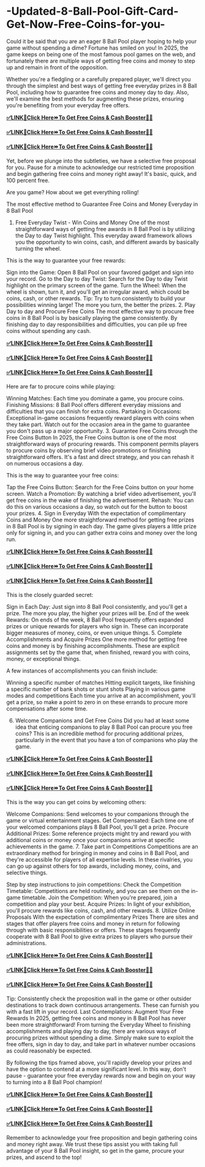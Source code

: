 # -Updated-8-Ball-Pool-Gift-Card-Get-Now-Free-Coins-for-you-

Could it be said that you are an eager 8 Ball Pool player hoping to help your game without spending a dime? Fortune has smiled on you! In 2025, the game keeps on being one of the most famous pool games on the web, and fortunately there are multiple ways of getting free coins and money to step up and remain in front of the opposition.

Whether you're a fledgling or a carefully prepared player, we'll direct you through the simplest and best ways of getting free everyday prizes in 8 Ball Pool, including how to guarantee free coins and money day to day. Also, we'll examine the best methods for augmenting these prizes, ensuring you're benefiting from your everyday free offers.

**[✅LINK📲Click Here⏩To Get Free Coins & Cash Booster🔶🔷](https://tinyurl.com/h8ba248ballpol)**

**[✅LINK📲Click Here⏩To Get Free Coins & Cash Booster🔶🔷](https://tinyurl.com/h8ba248ballpol)**

**[✅LINK📲Click Here⏩To Get Free Coins & Cash Booster🔶🔷](https://tinyurl.com/h8ba248ballpol)**


Yet, before we plunge into the subtleties, we have a selective free proposal for you. Pause for a minute to acknowledge our restricted time proposition and begin gathering free coins and money right away! It's basic, quick, and 100 percent free.

Are you game? How about we get everything rolling!

The most effective method to Guarantee Free Coins and Money Everyday in 8 Ball Pool
1. Free Everyday Twist - Win Coins and Money
One of the most straightforward ways of getting free awards in 8 Ball Pool is by utilizing the Day to day Twist highlight. This everyday award framework allows you the opportunity to win coins, cash, and different awards by basically turning the wheel.

This is the way to guarantee your free rewards:

Sign into the Game: Open 8 Ball Pool on your favored gadget and sign into your record.
Go to the Day to day Twist: Search for the Day to day Twist highlight on the primary screen of the game.
Turn the Wheel: When the wheel is shown, turn it, and you'll get an irregular award, which could be coins, cash, or other rewards.
Tip: Try to turn consistently to build your possibilities winning large! The more you turn, the better the prizes.
2. Play Day to day and Procure Free Coins
The most effective way to procure free coins in 8 Ball Pool is by basically playing the game consistently. By finishing day to day responsibilities and difficulties, you can pile up free coins without spending any cash.

**[✅LINK📲Click Here⏩To Get Free Coins & Cash Booster🔶🔷](https://tinyurl.com/h8ba248ballpol)**

**[✅LINK📲Click Here⏩To Get Free Coins & Cash Booster🔶🔷](https://tinyurl.com/h8ba248ballpol)**

**[✅LINK📲Click Here⏩To Get Free Coins & Cash Booster🔶🔷](https://tinyurl.com/h8ba248ballpol)**

Here are far to procure coins while playing:

Winning Matches: Each time you dominate a game, you procure coins.
Finishing Missions: 8 Ball Pool offers different everyday missions and difficulties that you can finish for extra coins.
Partaking in Occasions: Exceptional in-game occasions frequently reward players with coins when they take part. Watch out for the occasion area in the game to guarantee you don't pass up a major opportunity.
3. Guarantee Free Coins through the Free Coins Button
In 2025, the Free Coins button is one of the most straightforward ways of procuring rewards. This component permits players to procure coins by observing brief video promotions or finishing straightforward offers. It's a fast and direct strategy, and you can rehash it on numerous occasions a day.

This is the way to guarantee your free coins:

Tap the Free Coins Button: Search for the Free Coins button on your home screen.
Watch a Promotion: By watching a brief video advertisement, you'll get free coins in the wake of finishing the advertisement.
Rehash: You can do this on various occasions a day, so watch out for the button to boost your prizes.
4. Sign in Everyday With the expectation of complimentary Coins and Money
One more straightforward method for getting free prizes in 8 Ball Pool is by signing in each day. The game gives players a little prize only for signing in, and you can gather extra coins and money over the long run.

**[✅LINK📲Click Here⏩To Get Free Coins & Cash Booster🔶🔷](https://tinyurl.com/h8ba248ballpol)**

**[✅LINK📲Click Here⏩To Get Free Coins & Cash Booster🔶🔷](https://tinyurl.com/h8ba248ballpol)**

**[✅LINK📲Click Here⏩To Get Free Coins & Cash Booster🔶🔷](https://tinyurl.com/h8ba248ballpol)**

This is the closely guarded secret:

Sign in Each Day: Just sign into 8 Ball Pool consistently, and you'll get a prize. The more you play, the higher your prizes will be.
End of the week Rewards: On ends of the week, 8 Ball Pool frequently offers expanded prizes or unique rewards for players who sign in. These can incorporate bigger measures of money, coins, or even unique things.
5. Complete Accomplishments and Acquire Prizes
One more method for getting free coins and money is by finishing accomplishments. These are explicit assignments set by the game that, when finished, reward you with coins, money, or exceptional things.

A few instances of accomplishments you can finish include:

Winning a specific number of matches
Hitting explicit targets, like finishing a specific number of bank shots or stunt shots
Playing in various game modes and competitions
Each time you arrive at an accomplishment, you'll get a prize, so make a point to zero in on these errands to procure more compensations after some time.

6. Welcome Companions and Get Free Coins
Did you had at least some idea that enticing companions to play 8 Ball Pool can procure you free coins? This is an incredible method for procuring additional prizes, particularly in the event that you have a ton of companions who play the game.

**[✅LINK📲Click Here⏩To Get Free Coins & Cash Booster🔶🔷](https://tinyurl.com/h8ba248ballpol)**

**[✅LINK📲Click Here⏩To Get Free Coins & Cash Booster🔶🔷](https://tinyurl.com/h8ba248ballpol)**

**[✅LINK📲Click Here⏩To Get Free Coins & Cash Booster🔶🔷](https://tinyurl.com/h8ba248ballpol)**

This is the way you can get coins by welcoming others:

Welcome Companions: Send welcomes to your companions through the game or virtual entertainment stages.
Get Compensated: Each time one of your welcomed companions plays 8 Ball Pool, you'll get a prize.
Procure Additional Prizes: Some reference projects might try and reward you with additional coins or money once your companions arrive at specific achievements in the game.
7. Take part in Competitions
Competitions are an extraordinary method for bringing in money and coins in 8 Ball Pool, and they're accessible for players of all expertise levels. In these rivalries, you can go up against others for top awards, including money, coins, and selective things.

Step by step instructions to join competitions:
Check the Competition Timetable: Competitions are held routinely, and you can see them on the in-game timetable.
Join the Competition: When you're prepared, join a competition and play your best.
Acquire Prizes: In light of your exhibition, you'll procure rewards like coins, cash, and other rewards.
8. Utilize Online Proposals With the expectation of complimentary Prizes
There are sites and stages that offer players free coins and money in return for following through with basic responsibilities or offers. These stages frequently cooperate with 8 Ball Pool to give extra prizes to players who pursue their administrations.

**[✅LINK📲Click Here⏩To Get Free Coins & Cash Booster🔶🔷](https://tinyurl.com/h8ba248ballpol)**

**[✅LINK📲Click Here⏩To Get Free Coins & Cash Booster🔶🔷](https://tinyurl.com/h8ba248ballpol)**

**[✅LINK📲Click Here⏩To Get Free Coins & Cash Booster🔶🔷](https://tinyurl.com/h8ba248ballpol)**

Tip: Consistently check the proposition wall in the game or other outsider destinations to track down continuous arrangements. These can furnish you with a fast lift in your record.
Last Contemplations: Augment Your Free Rewards
In 2025, getting free coins and money in 8 Ball Pool has never been more straightforward! From turning the Everyday Wheel to finishing accomplishments and playing day to day, there are various ways of procuring prizes without spending a dime. Simply make sure to exploit the free offers, sign in day to day, and take part in whatever number occasions as could reasonably be expected.

By following the tips framed above, you'll rapidly develop your prizes and have the option to contend at a more significant level. In this way, don't pause - guarantee your free everyday rewards now and begin on your way to turning into a 8 Ball Pool champion!

**[✅LINK📲Click Here⏩To Get Free Coins & Cash Booster🔶🔷](https://tinyurl.com/h8ba248ballpol)**

**[✅LINK📲Click Here⏩To Get Free Coins & Cash Booster🔶🔷](https://tinyurl.com/h8ba248ballpol)**

**[✅LINK📲Click Here⏩To Get Free Coins & Cash Booster🔶🔷](https://tinyurl.com/h8ba248ballpol)**

Remember to acknowledge your free proposition and begin gathering coins and money right away. We trust these tips assist you with taking full advantage of your 8 Ball Pool insight, so get in the game, procure your prizes, and ascend to the top!
